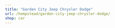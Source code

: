 ```yaml
---
title: "Garden City Jeep Chrysler Dodge"
url: /hempstead/garden-city-jeep-chrysler-dodge/
shop: car
---
```

